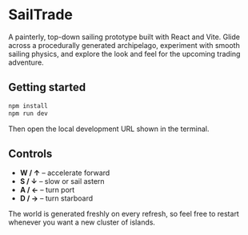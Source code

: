 # SailTrade

A painterly, top-down sailing prototype built with React and Vite. Glide across a procedurally generated archipelago, experiment with smooth sailing physics, and explore the look and feel for the upcoming trading adventure.

## Getting started

```bash
npm install
npm run dev
```

Then open the local development URL shown in the terminal.

## Controls

- **W / ↑** – accelerate forward
- **S / ↓** – slow or sail astern
- **A / ←** – turn port
- **D / →** – turn starboard

The world is generated freshly on every refresh, so feel free to restart whenever you want a new cluster of islands.
